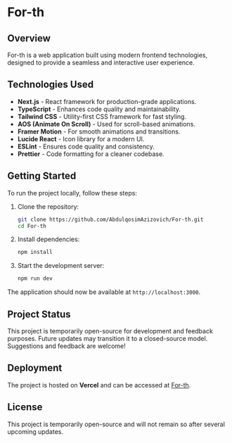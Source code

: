 # For-th

## Overview
For-th is a web application built using modern frontend technologies, designed to provide a seamless and interactive user experience.

## Technologies Used
- **Next.js** - React framework for production-grade applications.
- **TypeScript** - Enhances code quality and maintainability.
- **Tailwind CSS** - Utility-first CSS framework for fast styling.
- **AOS (Animate On Scroll)** - Used for scroll-based animations.
- **Framer Motion** - For smooth animations and transitions.
- **Lucide React** - Icon library for a modern UI.
- **ESLint** - Ensures code quality and consistency.
- **Prettier** - Code formatting for a cleaner codebase.

## Getting Started

To run the project locally, follow these steps:

1. Clone the repository:
   ```sh
   git clone https://github.com/AbdulqosimAzizovich/For-th.git
   cd For-th
   ```
2. Install dependencies:
   ```sh
   npm install
   ```
3. Start the development server:
   ```sh
   npm run dev
   ```

The application should now be available at `http://localhost:3000`.

## Project Status

This project is temporarily open-source for development and feedback purposes. Future updates may transition it to a closed-source model. Suggestions and feedback are welcome!

## Deployment

The project is hosted on **Vercel** and can be accessed at [For-th](https://for-th.vercel.app/).

## License
This project is temporarily open-source and will not remain so after several upcoming updates.
